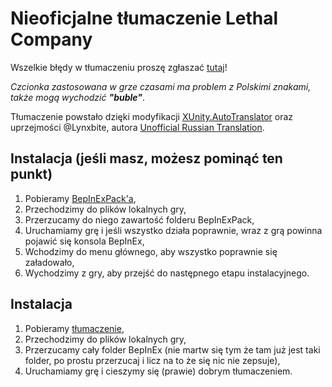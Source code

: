 # Nieoficjalne tłumaczenie Lethal Company
Wszelkie błędy w tłumaczeniu proszę zgłaszać [tutaj](https://github.com/Dironikkk/smiercionosna-firma/issues)!

*Czcionka zastosowana w grze czasami ma problem z Polskimi znakami, także mogą wychodzić ***"buble"****.

Tłumaczenie powstało dzięki modyfikacji [XUnity.AutoTranslator](https://github.com/bbepis/XUnity.AutoTranslator) oraz uprzejmości @Lynxbite, autora [Unofficial Russian Translation](https://thunderstore.io/c/lethal-company/p/LynxBite/Unofficial_Russian_Translation/).

## Instalacja  (jeśli masz, możesz pominąć ten punkt)
1. Pobieramy [BepInExPack'a](https://thunderstore.io/c/lethal-company/p/BepInEx/BepInExPack/),
2. Przechodzimy do plików lokalnych gry,
3. Przerzucamy do niego zawartość folderu BepInExPack,
4. Uruchamiamy grę i jeśli wszystko działa poprawnie, wraz z grą powinna pojawić się konsola BepInEx,
5. Wchodzimy do menu głównego, aby wszystko poprawnie się załadowało,
6. Wychodzimy z gry, aby przejść do następnego etapu instalacyjnego.

## Instalacja
1. Pobieramy [tłumaczenie](https://github.com/Dironikkk/smiercionosna-firma/releases/download/v1.0.0/smiercionosna_firma.rar),
2. Przechodzimy do plików lokalnych gry,
3. Przerzucamy cały folder BepInEx (nie martw się tym że tam już jest taki folder, po prostu przerzucaj i licz na to że się nic nie zepsuje),
4. Uruchamiamy grę i cieszymy się (prawie) dobrym tłumaczeniem.